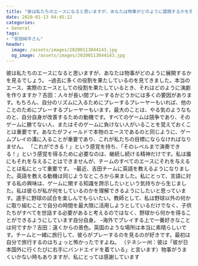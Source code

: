 ```yaml
---
title: "彼は私たちのエースになると思いますが、あなたは物事がどのように展開するかを見るでしょう。"
date: 2020-01-13 04:45:12
categories:
- General
tags:
- "安田純平さん"
header:
  image: /assets/images/20200113044143.jpg
  og_image: /assets/images/20200113044143.jpg
---
```


彼は私たちのエースになると思いますが、あなたは物事がどのように展開するかを見るでしょう。 –過去に多くの役割を果たしているのを見てきました。本当のエース、実際のエースとしての役割を果たしているとき、それはどのように演劇を作りますか？吉田：人々が長い間プレーするかどうかには多くの要因があります。もちろん、自分のリズムに入るためにプレーするプレーヤーもいれば、他のことのためにプレーするプレーヤーもいます。最大のことは、やる気のようなものと、自分自身が改善するための動機です。すべてのゲームは競争であり、そのゲームに勝てない人、またはそのゲームに負けない人がいることを覚えておくことは重要です。あなたがフィールドで本物のエースであるのと同じように、ゲームプレイの溝に入ることが重要であり、これが私たちの目標にならなければなりません。 「これができる！」という感覚を持ち、「そのレベルまで演奏できる！」という感覚を得るために必要なのは、継続し続ける精神だけです。私は誰にもそれを与えることはできませんが、チームのすべてのエースにそれを与えることは私にとって重要です。 –最近、吉田チームに英語を教えるようになりました。英語を教える動機は同じようなところから来ました。私にとって、言語に対する私の興味は、ゲームに関する知識を誇示したいという気持ちから生じました。私は彼らが私が何をしているのかを理解できるようにしたいと思っています。選手に野球の試合を楽しんでもらいたい。教師として、私は野球以外の何かに取り組むことで自分の時間を最大限に活用しようとしているだけでなく、子供たちがすべてを世話する必要があると考えるのではなく、野球から何かを得ることができるようにしています自分自身。 –海外でプレイする上で一番好きなことは何ですか？吉田：遠くからの景色。英国のような場所は本当に素晴らしいです。チームと一緒に旅行して、彼らがプレーするのを見るのが好きです。最初は自分で旅行するのはちょっと怖かったですよね。 （テネシー州：彼は「彼が日本国外に行くたびに右手にバンドエイドを着ている」と言います）物事がうまくいかない時もありますが、私にとっては感謝しています
